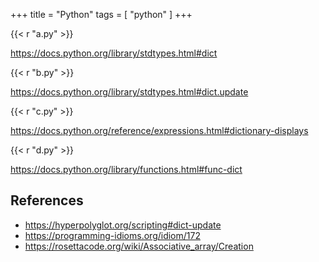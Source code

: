 +++
title = "Python"
tags = [ "python" ]
+++

{{< r "a.py" >}}

<https://docs.python.org/library/stdtypes.html#dict>

{{< r "b.py" >}}

<https://docs.python.org/library/stdtypes.html#dict.update>

{{< r "c.py" >}}

<https://docs.python.org/reference/expressions.html#dictionary-displays>

{{< r "d.py" >}}

<https://docs.python.org/library/functions.html#func-dict>

## References

- <https://hyperpolyglot.org/scripting#dict-update>
- <https://programming-idioms.org/idiom/172>
- <https://rosettacode.org/wiki/Associative_array/Creation>
